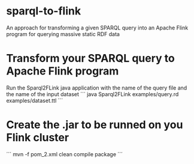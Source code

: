 # sparql-to-flink
An approach for transforming a given SPARQL query into an Apache Flink program for querying massive static RDF data

# Transform your SPARQL query to Apache Flink program

Run the Sparql2FLink java application with the name of the query file and the name of the input dataset
´´´
java Sparql2FLink examples/query.rd examples/dataset.ttl
´´´

# Create the .jar to be runned on you Flink cluster

´´´
mvn -f pom_2.xml clean compile package
´´´
